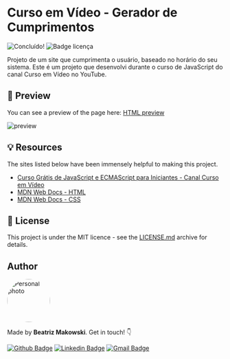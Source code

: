 # Curso em Vídeo - Gerador de Cumprimentos
![Concluído!](http://img.shields.io/static/v1?label=STATUS&message=FINISHED&color=GREEN&style=for-the-badge?style=plastic&logo=appveyor) ![Badge licença](https://img.shields.io/github/license/beatrizmakowski/Desafio-Cagpemini-2022)

Projeto de um site que cumprimenta o usuário, baseado no horário do seu sistema. Este é um projeto que desenvolvi durante o curso de JavaScript do canal Curso em Vídeo no YouTube. 

## :eyes: Preview
You can see a preview of the page here: [HTML preview](https://htmlpreview.github.io/?https://github.com/beatrizmakowski/CEV-Gerador-de-Cumprimentos/blob/master/index.html)

![preview](https://user-images.githubusercontent.com/86008015/159190464-58483fa2-8fbf-47c8-82d5-35ab81a28bf7.gif)

## 💡 Resources
The sites listed below have been immensely helpful to making this project.
* [Curso Grátis de JavaScript e ECMAScript para Iniciantes - Canal Curso em Vídeo](https://www.youtube.com/playlist?list=PLHz_AreHm4dlsK3Nr9GVvXCbpQyHQl1o1)
* [MDN Web Docs - HTML](https://developer.mozilla.org/en-US/docs/Web/HTML)
* [MDN Web Docs - CSS](https://developer.mozilla.org/pt-BR/docs/Web/CSS)


## 📄 License

This project is under the MIT licence - see the [LICENSE.md](https://github.com/beatrizmakowski/Desafio-Cagpemini-2022/blob/main/LICENSE) archive for details.

## Author

<a href="https://github.com/beatrizmakowski"> <img style="border-radius: 50%" src="https://avatars.githubusercontent.com/u/86008015?v=4" width="100px;" alt="Personal photo"/> </a>

Made by **Beatriz Makowski**. Get in touch! 👇

[![Github Badge](https://img.shields.io/badge/-GitHub-black?style=flat-square&logo=Github&logoColor=white&link=https://github.com/beatrizmakowski)](https://github.com/beatrizmakowski)  [![Linkedin Badge](https://img.shields.io/badge/-LinkedIn-blue?style=flat-square&logo=Linkedin&logoColor=white&link=https://www.linkedin.com/in/beatriz-makowski/)](https://www.linkedin.com/in/beatriz-makowski/)  [![Gmail Badge](https://img.shields.io/badge/-Gmail-c14438?style=flat-square&logo=Gmail&logoColor=white&link=mailto:bemakow@gmail.com)](mailto:bemakow@gmail.com)
